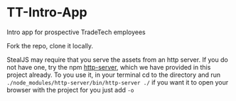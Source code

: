# TT-Intro-App
Intro app for prospective TradeTech employees

Fork the repo, clone it locally.

StealJS may require that you serve the assets from an http server. If you do not have one, try the npm [http-server](https://www.npmjs.com/package/http-server), which we have provided in this project already. To you use it, in your terminal cd to the directory and run ``` ./node_modules/http-server/bin/http-server ./ ``` if you want it to open your browser with the project for you just add ``` -o ```
